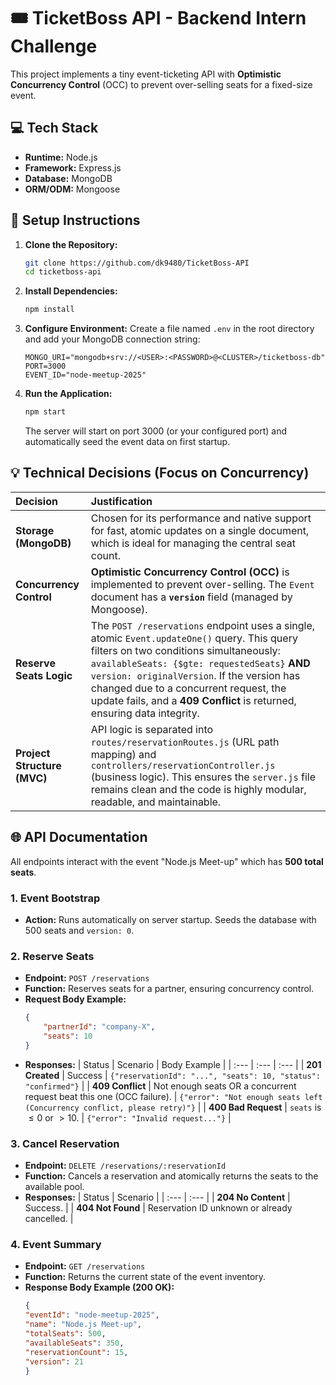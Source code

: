# 🎟️ TicketBoss API - Backend Intern Challenge

This project implements a tiny event-ticketing API with **Optimistic Concurrency Control** (OCC) to prevent over-selling seats for a fixed-size event.

## 💻 Tech Stack

* **Runtime:** Node.js
* **Framework:** Express.js
* **Database:** MongoDB
* **ORM/ODM:** Mongoose

## 🚀 Setup Instructions

1.  **Clone the Repository:**
    ```bash
    git clone https://github.com/dk9480/TicketBoss-API
    cd ticketboss-api
    ```
2.  **Install Dependencies:**
    ```bash
    npm install
    ```
3.  **Configure Environment:**
    Create a file named `.env` in the root directory and add your MongoDB connection string:
    ```
    MONGO_URI="mongodb+srv://<USER>:<PASSWORD>@<CLUSTER>/ticketboss-db"
    PORT=3000
    EVENT_ID="node-meetup-2025"
    ```
4.  **Run the Application:**
    ```bash
    npm start
    ```
    The server will start on port 3000 (or your configured port) and automatically seed the event data on first startup.

## 💡 Technical Decisions (Focus on Concurrency)

| Decision | Justification |
| :--- | :--- |
| **Storage (MongoDB)** | Chosen for its performance and native support for fast, atomic updates on a single document, which is ideal for managing the central seat count. |
| **Concurrency Control** | **Optimistic Concurrency Control (OCC)** is implemented to prevent over-selling. The `Event` document has a **`version`** field (managed by Mongoose). |
| **Reserve Seats Logic** | The `POST /reservations` endpoint uses a single, atomic `Event.updateOne()` query. This query filters on two conditions simultaneously: `availableSeats: {$gte: requestedSeats}` **AND** `version: originalVersion`. If the version has changed due to a concurrent request, the update fails, and a **409 Conflict** is returned, ensuring data integrity. |
| **Project Structure (MVC)** | API logic is separated into `routes/reservationRoutes.js` (URL path mapping) and `controllers/reservationController.js` (business logic). This ensures the `server.js` file remains clean and the code is highly modular, readable, and maintainable.

## 🌐 API Documentation

All endpoints interact with the event "Node.js Meet-up" which has **500 total seats**.

### 1. Event Bootstrap
* **Action:** Runs automatically on server startup. Seeds the database with 500 seats and `version: 0`.

### 2. Reserve Seats
* **Endpoint:** `POST /reservations`
* **Function:** Reserves seats for a partner, ensuring concurrency control.
* **Request Body Example:**
    ```json
    {
        "partnerId": "company-X",
        "seats": 10
    }
    ```
* **Responses:**
    | Status | Scenario | Body Example |
    | :--- | :--- | :--- |
    | **201 Created** | Success | `{"reservationId": "...", "seats": 10, "status": "confirmed"}` |
    | **409 Conflict** | Not enough seats OR a concurrent request beat this one (OCC failure). | `{"error": "Not enough seats left (Concurrency conflict, please retry)"}` |
    | **400 Bad Request** | `seats` is $\le 0$ or $> 10$. | `{"error": "Invalid request..."}` |

### 3. Cancel Reservation
* **Endpoint:** `DELETE /reservations/:reservationId`
* **Function:** Cancels a reservation and atomically returns the seats to the available pool.
* **Responses:**
    | Status | Scenario |
    | :--- | :--- |
    | **204 No Content** | Success. |
    | **404 Not Found** | Reservation ID unknown or already cancelled. |

### 4. Event Summary
* **Endpoint:** `GET /reservations`
* **Function:** Returns the current state of the event inventory.
* **Response Body Example (200 OK):**
    ```json
    {
    "eventId": "node-meetup-2025",
    "name": "Node.js Meet-up",
    "totalSeats": 500,
    "availableSeats": 350,
    "reservationCount": 15,
    "version": 21
    }
    ```
